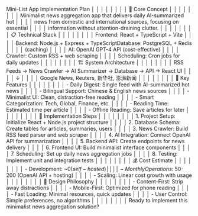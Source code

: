 Mini-List App Implementation Plan                                       │ │
│ │                                                                         │ │
│ │ 🎯 Core Concept                                                         │ │
│ │                                                                         │ │
│ │ Minimalist news aggregation app that delivers daily AI-summarized hot   │ │
│ │ news from domestic and international sources, focusing on essential     │ │
│ │ information without attention-draining clutter.                         │ │
│ │                                                                         │ │
│ │ 📋 Technical Stack                                                      │ │
│ │                                                                         │ │
│ │ Frontend: React + TypeScript + Vite                                     │ │
│ │ Backend: Node.js + Express + TypeScriptDatabase: PostgreSQL + Redis     │ │
│ │ (caching)                                                               │ │
│ │ AI: OpenAI GPT-4 API (cost-effective)                                   │ │
│ │ Crawler: Custom RSS + web scraping                                      │ │
│ │ Scheduling: Cron jobs for daily updates                                 │ │
│ │                                                                         │ │
│ │ 🏗️ System Architecture                                                 │ │
│ │                                                                         │ │
│ │ RSS Feeds → News Crawler → AI Summarizer → Database → API → React UI    │ │
│ │      ↓                                                                  │ │
│ │ Google News, Reuters, 新华社, 澎湃新闻                                  │ │
│ │                                                                         │ │
│ │ 📱 Key Features                                                         │ │
│ │                                                                         │ │
│ │ - Daily Digest: Single feed with AI-summarized hot news                 │ │
│ │ - Bilingual Support: Chinese & English news sources                     │ │
│ │ - Minimalist UI: Clean, distraction-free reading                        │ │
│ │ - Smart Categorization: Tech, Global, Finance, etc.                     │ │
│ │ - Reading Time: Estimated time per article                              │ │
│ │ - Offline Reading: Save articles for later                              │ │
│ │                                                                         │ │
│ │ 🔧 Implementation Steps                                                 │ │
│ │                                                                         │ │
│ │ 1. Project Setup: Initialize React + Node.js project structure          │ │
│ │ 2. Database Schema: Create tables for articles, summaries, users        │ │
│ │ 3. News Crawler: Build RSS feed parser and web scraper                  │ │
│ │ 4. AI Integration: Connect OpenAI API for summarization                 │ │
│ │ 5. Backend API: Create endpoints for news delivery                      │ │
│ │ 6. Frontend UI: Build minimalist interface components                   │ │
│ │ 7. Scheduling: Set up daily news aggregation jobs                       │ │
│ │ 8. Testing: Implement unit and integration tests                        │ │
│ │                                                                         │ │
│ │ 💰 Cost Estimate                                                        │ │
│ │                                                                         │ │
│ │ - Development: ~$0 (self-hosted)                                        │ │
│ │ - Monthly Operations: ~$50-200 (OpenAI API + hosting)                   │ │
│ │ - Scaling: Linear cost growth with usage                                │ │
│ │                                                                         │ │
│ │ 🎨 Design Philosophy                                                    │ │
│ │                                                                         │ │
│ │ - Content-First: Strip away distractions                                │ │
│ │ - Mobile-First: Optimized for phone reading                             │ │
│ │ - Fast Loading: Minimal resources, quick updates                        │ │
│ │ - User Control: Simple preferences, no algorithms                       │ │
│ │                                                                         │ │
│ │ Ready to implement this minimalist news aggregation solution? 